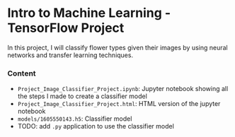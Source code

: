 # Intro to Machine Learning - TensorFlow Project

In this project, I will classify flower types given their images by using neural networks and transfer learning techniques.

### Content
- `Project_Image_Classifier_Project.ipynb`: Jupyter notebook showing all the steps I made to create a classifier model
- `Project_Image_Classifier_Project.html`: HTML version of the jupyter notebook
- `models/1605550143.h5`: Classifier model
- TODO: add `.py` application to use the classifier model